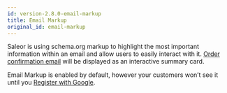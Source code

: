 ```yaml
---
id: version-2.8.0-email-markup
title: Email Markup
original_id: email-markup
---
```


Saleor is using schema.org markup to highlight the most important information within an email and allow users to easily interact with it. [Order confirmation email](https://developers.google.com/gmail/markup/reference/order) will be displayed as an interactive summary card.

Email Markup is enabled by default, however your customers won’t see it until you [Register with Google](https://developers.google.com/gmail/markup/registering-with-google).